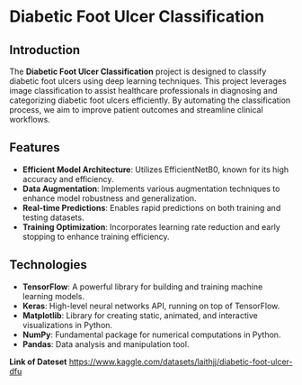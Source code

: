 # Diabetic Foot Ulcer Classification

## Introduction

The **Diabetic Foot Ulcer Classification** project is designed to classify diabetic foot ulcers using deep learning techniques. This project leverages image classification to assist healthcare professionals in diagnosing and categorizing diabetic foot ulcers efficiently. By automating the classification process, we aim to improve patient outcomes and streamline clinical workflows.

## Features

- **Efficient Model Architecture**: Utilizes EfficientNetB0, known for its high accuracy and efficiency.
- **Data Augmentation**: Implements various augmentation techniques to enhance model robustness and generalization.
- **Real-time Predictions**: Enables rapid predictions on both training and testing datasets.
- **Training Optimization**: Incorporates learning rate reduction and early stopping to enhance training efficiency.

## Technologies
- **TensorFlow**: A powerful library for building and training machine learning models.
- **Keras**: High-level neural networks API, running on top of TensorFlow.
- **Matplotlib**: Library for creating static, animated, and interactive visualizations in Python.
- **NumPy**: Fundamental package for numerical computations in Python.
- **Pandas**: Data analysis and manipulation tool.

**Link of Dateset** https://www.kaggle.com/datasets/laithjj/diabetic-foot-ulcer-dfu
